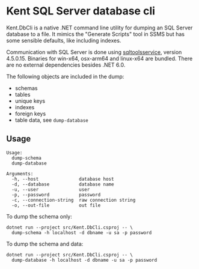 # Kent SQL Server database cli
Kent.DbCli is a native .NET command line utility for dumping an SQL Server database to a file. It
mimics the "Generate Scripts" tool in SSMS but has some sensible defaults, like including indexes.

Communication with SQL Server is done using [sqltoolsservice](https://github.com/microsoft/sqltoolsservice),
version 4.5.0.15. Binaries for win-x64, osx-arm64 and linux-x64 are bundled. There are no external dependencies
besides .NET 6.0.

The following objects are included in the dump:
- schemas
- tables
- unique keys
- indexes
- foreign keys
- table data, see `dump-database`

## Usage
```shell
Usage:
  dump-schema
  dump-database

Arguments:
  -h, --host               database host
  -d, --database           database name
  -u, --user               user
  -p, --password           password
  -c, --connection-string  raw connection string
  -o, --out-file           out file
```

To dump the schema only:
```shell
dotnet run --project src/Kent.DbCli.csproj -- \
  dump-schema -h localhost -d dbname -u sa -p password
```

To dump the schema and data:
```shell
dotnet run --project src/Kent.DbCli.csproj -- \
  dump-database -h localhost -d dbname -u sa -p password
```
